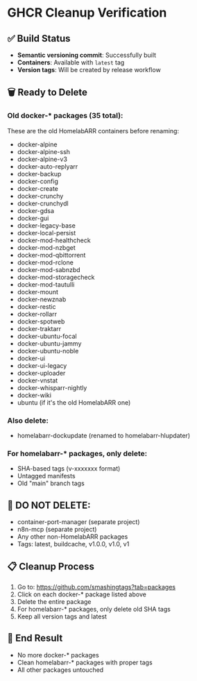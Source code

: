 # GHCR Cleanup Verification

## ✅ Build Status
- **Semantic versioning commit**: Successfully built
- **Containers**: Available with `latest` tag
- **Version tags**: Will be created by release workflow

## 🗑️ Ready to Delete

### Old docker-* packages (35 total):
These are the old HomelabARR containers before renaming:
- docker-alpine
- docker-alpine-ssh
- docker-alpine-v3
- docker-auto-replyarr
- docker-backup
- docker-config
- docker-create
- docker-crunchy
- docker-crunchydl
- docker-gdsa
- docker-gui
- docker-legacy-base
- docker-local-persist
- docker-mod-healthcheck
- docker-mod-nzbget
- docker-mod-qbittorrent
- docker-mod-rclone
- docker-mod-sabnzbd
- docker-mod-storagecheck
- docker-mod-tautulli
- docker-mount
- docker-newznab
- docker-restic
- docker-rollarr
- docker-spotweb
- docker-traktarr
- docker-ubuntu-focal
- docker-ubuntu-jammy
- docker-ubuntu-noble
- docker-ui
- docker-ui-legacy
- docker-uploader
- docker-vnstat
- docker-whisparr-nightly
- docker-wiki
- ubuntu (if it's the old HomelabARR one)

### Also delete:
- homelabarr-dockupdate (renamed to homelabarr-hlupdater)

### For homelabarr-* packages, only delete:
- SHA-based tags (v-xxxxxxx format)
- Untagged manifests
- Old "main" branch tags

## 🚫 DO NOT DELETE:
- container-port-manager (separate project)
- n8n-mcp (separate project)
- Any other non-HomelabARR packages
- Tags: latest, buildcache, v1.0.0, v1.0, v1

## 📋 Cleanup Process

1. Go to: https://github.com/smashingtags?tab=packages
2. Click on each docker-* package listed above
3. Delete the entire package
4. For homelabarr-* packages, only delete old SHA tags
5. Keep all version tags and latest

## 🎯 End Result
- No more docker-* packages
- Clean homelabarr-* packages with proper tags
- All other packages untouched